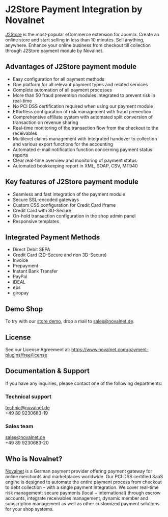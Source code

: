 # J2Store Payment Integration by Novalnet
<a href="https://www.novalnet.com/modul/j2store">J2Store</a> is the most-popular eCommerce extension for Joomla. Create an online store and start selling in less than 10 minutes. Sell anything, anywhere. Enhance your online business from checkout till collection through J2Store payment module by Novalnet. 

## Advantages of J2Store payment module
   * Easy configuration for all payment methods
   * One platform for all relevant payment types and related services
   * Complete automation of all payment processes
   * More than 50 fraud prevention modules integrated to prevent risk in real-time
   * No PCI DSS certification required when using our payment module
   * Effortless configuration of risk management with fraud prevention
   * Comprehensive affiliate system with automated split conversion of transaction on revenue sharing
   * Real-time monitoring of the transaction flow from the checkout to the receivables
   * Multilevel claims management with integrated handover to collection and various export functions for the accounting
   * Automated e-mail notification function concerning payment status reports
   * Clear real-time overview and monitoring of payment status
   * Automated bookkeeping report in XML, SOAP, CSV, MT940
   
 ## Key features of J2Store payment module
 - Seamless and fast integration of the payment module
 - Secure SSL-encoded gateways
 - Custom CSS configuration for Credit Card iframe
 - Credit Card with 3D-Secure
 - On-hold transaction configuration in the shop admin panel
 - Responsive templates

## Integrated Payment Methods
-	Direct Debit SEPA
-	Credit Card (3D-Secure and non 3D-Secure)
-	Invoice
-	Prepayment
-	Instant Bank Transfer
-	PayPal
-	iDEAL
-	eps
-	giropay
 
## Demo Shop
To try with our <a href="https://j2store.novalnet.de/index.php/en/">store demo</a>, drop a mail to sales@novalnet.de.

## License
See our License Agreement at: https://www.novalnet.com/payment-plugins/free/license

## Documentation & Support
If you have any inquiries, please contact one of the following departments:
### Technical support
technic@novalnet.de<br>
+49 89 9230683-19<br>
### Sales team
sales@novalnet.de<br>
+49 89 9230683-20<br>

## Who is Novalnet?
<a href="https://www.novalnet.de/">Novalnet</a> is a German payment provider offering payment gateway for online merchants and marketplaces worldwide. Our PCI DSS certified SaaS engine is designed to automate the entire payment process from checkout to debt collection – with a single payment integration. We cover real-time risk management; secure payments (local + international) through escrow accounts, integrate receivables management, dynamic member and subscription management as well as other customized payment solutions for your shop systems.
